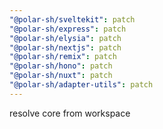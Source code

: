 ```yaml
---
"@polar-sh/sveltekit": patch
"@polar-sh/express": patch
"@polar-sh/elysia": patch
"@polar-sh/nextjs": patch
"@polar-sh/remix": patch
"@polar-sh/hono": patch
"@polar-sh/nuxt": patch
"@polar-sh/adapter-utils": patch
---
```


resolve core from workspace
